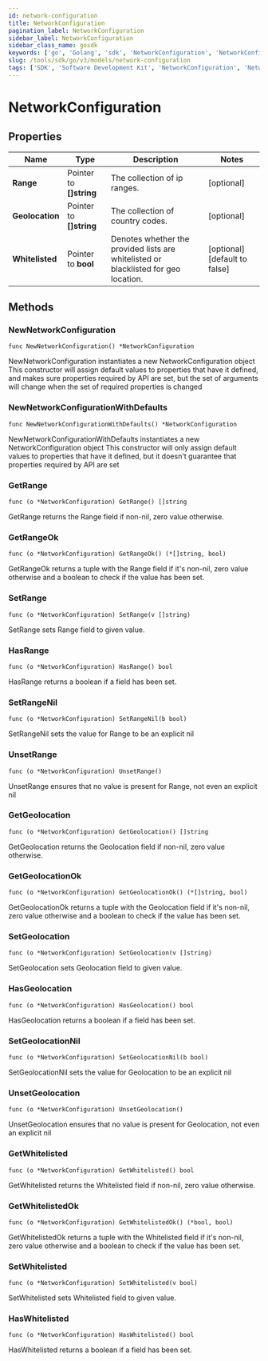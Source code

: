 ```yaml
---
id: network-configuration
title: NetworkConfiguration
pagination_label: NetworkConfiguration
sidebar_label: NetworkConfiguration
sidebar_class_name: gosdk
keywords: ['go', 'Golang', 'sdk', 'NetworkConfiguration', 'NetworkConfiguration'] 
slug: /tools/sdk/go/v3/models/network-configuration
tags: ['SDK', 'Software Development Kit', 'NetworkConfiguration', 'NetworkConfiguration']
---
```


# NetworkConfiguration

## Properties

Name | Type | Description | Notes
------------ | ------------- | ------------- | -------------
**Range** | Pointer to **[]string** | The collection of ip ranges. | [optional] 
**Geolocation** | Pointer to **[]string** | The collection of country codes. | [optional] 
**Whitelisted** | Pointer to **bool** | Denotes whether the provided lists are whitelisted or blacklisted for geo location. | [optional] [default to false]

## Methods

### NewNetworkConfiguration

`func NewNetworkConfiguration() *NetworkConfiguration`

NewNetworkConfiguration instantiates a new NetworkConfiguration object
This constructor will assign default values to properties that have it defined,
and makes sure properties required by API are set, but the set of arguments
will change when the set of required properties is changed

### NewNetworkConfigurationWithDefaults

`func NewNetworkConfigurationWithDefaults() *NetworkConfiguration`

NewNetworkConfigurationWithDefaults instantiates a new NetworkConfiguration object
This constructor will only assign default values to properties that have it defined,
but it doesn't guarantee that properties required by API are set

### GetRange

`func (o *NetworkConfiguration) GetRange() []string`

GetRange returns the Range field if non-nil, zero value otherwise.

### GetRangeOk

`func (o *NetworkConfiguration) GetRangeOk() (*[]string, bool)`

GetRangeOk returns a tuple with the Range field if it's non-nil, zero value otherwise
and a boolean to check if the value has been set.

### SetRange

`func (o *NetworkConfiguration) SetRange(v []string)`

SetRange sets Range field to given value.

### HasRange

`func (o *NetworkConfiguration) HasRange() bool`

HasRange returns a boolean if a field has been set.

### SetRangeNil

`func (o *NetworkConfiguration) SetRangeNil(b bool)`

 SetRangeNil sets the value for Range to be an explicit nil

### UnsetRange
`func (o *NetworkConfiguration) UnsetRange()`

UnsetRange ensures that no value is present for Range, not even an explicit nil
### GetGeolocation

`func (o *NetworkConfiguration) GetGeolocation() []string`

GetGeolocation returns the Geolocation field if non-nil, zero value otherwise.

### GetGeolocationOk

`func (o *NetworkConfiguration) GetGeolocationOk() (*[]string, bool)`

GetGeolocationOk returns a tuple with the Geolocation field if it's non-nil, zero value otherwise
and a boolean to check if the value has been set.

### SetGeolocation

`func (o *NetworkConfiguration) SetGeolocation(v []string)`

SetGeolocation sets Geolocation field to given value.

### HasGeolocation

`func (o *NetworkConfiguration) HasGeolocation() bool`

HasGeolocation returns a boolean if a field has been set.

### SetGeolocationNil

`func (o *NetworkConfiguration) SetGeolocationNil(b bool)`

 SetGeolocationNil sets the value for Geolocation to be an explicit nil

### UnsetGeolocation
`func (o *NetworkConfiguration) UnsetGeolocation()`

UnsetGeolocation ensures that no value is present for Geolocation, not even an explicit nil
### GetWhitelisted

`func (o *NetworkConfiguration) GetWhitelisted() bool`

GetWhitelisted returns the Whitelisted field if non-nil, zero value otherwise.

### GetWhitelistedOk

`func (o *NetworkConfiguration) GetWhitelistedOk() (*bool, bool)`

GetWhitelistedOk returns a tuple with the Whitelisted field if it's non-nil, zero value otherwise
and a boolean to check if the value has been set.

### SetWhitelisted

`func (o *NetworkConfiguration) SetWhitelisted(v bool)`

SetWhitelisted sets Whitelisted field to given value.

### HasWhitelisted

`func (o *NetworkConfiguration) HasWhitelisted() bool`

HasWhitelisted returns a boolean if a field has been set.


